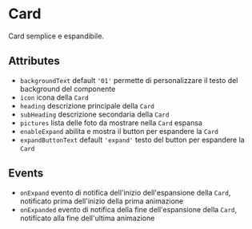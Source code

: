 # Card

Card semplice e espandibile.

## Attributes

* `backgroundText` default `'01'`
   permette di personalizzare il testo del background del componente
* `icon`
   icona della `Card`
* `heading`
   descrizione principale della `Card`
* `subHeading`
   descrizione secondaria della `Card`
* `pictures`
   lista delle foto da mostrare nella `Card` espansa
*  `enableExpand`
   abilita e mostra il button per espandere la `Card`
* `expandButtonText` default `'expand'`
   testo del button per espandere la `Card`
   
## Events 
* `onExpand`
   evento di notifica dell'inizio dell'espansione della `Card`,
   notificato prima dell'inizio della prima animazione
* `onExpanded`
   evento di notifica della fine dell'espansione della `Card`,
   notificato alla fine dell'ultima animazione

